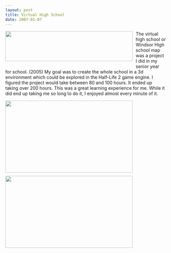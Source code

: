 ```yaml
---
layout: post
title: Virtual High School
date: 2007-01-07
---
```

<a href="http://2.bp.blogspot.com/_zdYMSK7YuAA/SarwurLL63I/AAAAAAAAFJA/tjEh83DEpxQ/s1600-h/whs950015.jpg" onblur="try {parent.deselectBloggerImageGracefully();} catch(e) {}"><img id="BLOGGER_PHOTO_ID_5308319795463842674" style="margin: 0pt 10px 10px 0pt; float: left; cursor: pointer; width: 400px; height: 94px;" alt="" src="http://2.bp.blogspot.com/_zdYMSK7YuAA/SarwurLL63I/AAAAAAAAFJA/tjEh83DEpxQ/s400/whs950015.jpg" border="0" /></a>The virtual high school or Windsor High school map was a project I did in my senior year for school. (2005) My goal was to create the whole school in a 3d environment which could be explored in the Half-Life 2 game engine. I figured the project would take between 80 and 100 hours. It ended up taking over 200 hours. This was a great learning experience for me. While it did end up taking me so long to do it, I enjoyed almost every minute of it.

<a href="http://1.bp.blogspot.com/_zdYMSK7YuAA/SarkWHT8cGI/AAAAAAAAFIY/g2tdQhQJ31I/s1600-h/whs950021.jpg" onblur="try {parent.deselectBloggerImageGracefully();} catch(e) {}"><img id="BLOGGER_PHOTO_ID_5308306179380506722" style="float: left; margin: 0 10px 10px 0; cursor: hand; width: 400px; height: 226px;" alt="" src="http://1.bp.blogspot.com/_zdYMSK7YuAA/SarkWHT8cGI/AAAAAAAAFIY/g2tdQhQJ31I/s400/whs950021.jpg" border="0" /></a>
<a href="http://3.bp.blogspot.com/_zdYMSK7YuAA/SarkV-f7CKI/AAAAAAAAFIQ/ZQPFYnJOnbI/s1600-h/whs950020.jpg" onblur="try {parent.deselectBloggerImageGracefully();} catch(e) {}"><img id="BLOGGER_PHOTO_ID_5308306177014827170" style="float: left; margin: 0 10px 10px 0; cursor: hand; width: 400px; height: 226px;" alt="" src="http://3.bp.blogspot.com/_zdYMSK7YuAA/SarkV-f7CKI/AAAAAAAAFIQ/ZQPFYnJOnbI/s400/whs950020.jpg" border="0" /></a>
